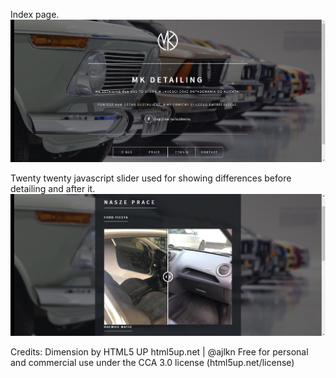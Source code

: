 Index page.
![alt text](https://github.com/matbarPL/MKDetailing/blob/master/index.png)

Twenty twenty javascript slider used for showing differences before detailing and after it.
![alt text](https://github.com/matbarPL/MKDetailing/blob/master/prace.png)

Credits:
	Dimension by HTML5 UP
	html5up.net | @ajlkn
	Free for personal and commercial use under the CCA 3.0 license (html5up.net/license)
